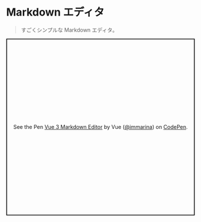 # Markdown エディタ

> すごくシンプルな Markdown エディタ。

<p class="codepen" data-height="474" data-theme-id="39028" data-default-tab="js,result" data-user="immarina" data-slug-hash="oNxXzyB" style="height: 474px; box-sizing: border-box; display: flex; align-items: center; justify-content: center; border: 2px solid; margin: 1em 0; padding: 1em;" data-pen-title="Vue 3 Markdown Editor">
  <span>See the Pen <a href="https://codepen.io/immarina/pen/oNxXzyB">
  Vue 3 Markdown Editor</a> by Vue (<a href="https://codepen.io/immarina">@immarina</a>)
  on <a href="https://codepen.io">CodePen</a>.</span>
</p>
<script async src="https://static.codepen.io/assets/embed/ei.js"></script>
